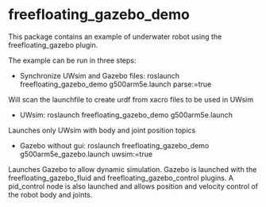 freefloating_gazebo_demo
========================

This package contains an example of underwater robot using the freefloating_gazebo plugin.

The example can be run in three steps:

- Synchronize UWsim and Gazebo files: roslaunch freefloating_gazebo_demo g500arm5e.launch parse:=true

Will scan the launchfile to create urdf from xacro files to be used in UWsim

- UWsim: roslaunch freefloating_gazebo_demo g500arm5e.launch 

Launches only UWsim with body and joint position topics

- Gazebo without gui: roslaunch freefloating_gazebo_demo g500arm5e_gazebo.launch uwsim:=true

Launches Gazebo to allow dynamic simulation. Gazebo is launched with the freefloating_gazebo_fluid and freefloating_gazebo_control plugins.
A pid_control node is also launched and allows position and velocity control of the robot body and joints.
